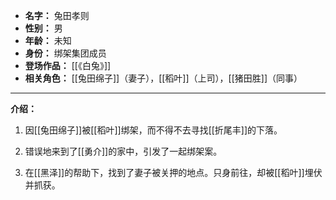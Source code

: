 
- **名字：** 兔田孝则
- **性别：** 男
- **年龄：** 未知
- **身份：** 绑架集团成员
- **登场作品：** [[《白兔》]]
- **相关角色：** [[兔田绵子]]（妻子），[[稻叶]]（上司），[[猪田胜]]（同事）

---

**介绍：** 

1. 因[[兔田绵子]]被[[稻叶]]绑架，而不得不去寻找[[折尾丰]]的下落。

2. 错误地来到了[[勇介]]的家中，引发了一起绑架案。

3. 在[[黑泽]]的帮助下，找到了妻子被关押的地点。只身前往，却被[[稻叶]]埋伏并抓获。